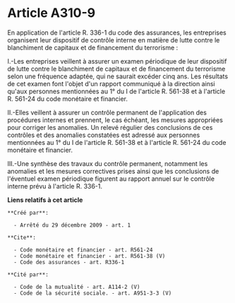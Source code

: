 # Article A310-9

En application de l'article R. 336-1 du code des assurances, les entreprises organisent leur dispositif de contrôle interne
en matière de lutte contre le blanchiment de capitaux et de financement du terrorisme : 

I.-Les entreprises veillent à assurer un examen périodique de leur dispositif de lutte contre le blanchiment de capitaux et
de financement du terrorisme selon une fréquence adaptée, qui ne saurait excéder cinq ans. Les résultats de cet examen font
l'objet d'un rapport communiqué à la direction ainsi qu'aux personnes mentionnées au 1° du I de l'article R. 561-38 et à
l'article R. 561-24 du code monétaire et financier. 

II.-Elles veillent à assurer un contrôle permanent de l'application des procédures internes et prennent, le cas échéant, les
mesures appropriées pour corriger les anomalies. Un relevé régulier des conclusions de ces contrôles et des anomalies
constatées est adressé aux personnes mentionnées au 1° du I de l'article R. 561-38 et à l'article R. 561-24 du code monétaire
et financier. 

III.-Une synthèse des travaux du contrôle permanent, notamment les anomalies et les mesures correctives prises ainsi que les
conclusions de l'éventuel examen périodique figurent au rapport annuel sur le contrôle interne prévu à l'article R. 336-1.

**Liens relatifs à cet article**

	**Créé par**:

	  - Arrêté du 29 décembre 2009 - art. 1

	**Cite**:

	  - Code monétaire et financier - art. R561-24
	  - Code monétaire et financier - art. R561-38 (V)
	  - Code des assurances - art. R336-1

	**Cité par**:

	  - Code de la mutualité - art. A114-2 (V)
	  - Code de la sécurité sociale. - art. A951-3-3 (V)
